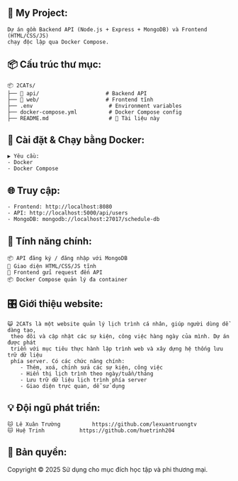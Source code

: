 📖 My Project:
--------------
    Dự án gồm Backend API (Node.js + Express + MongoDB) và Frontend (HTML/CSS/JS) 
    chạy độc lập qua Docker Compose.

📦 Cấu trúc thư mục:
--------------------
    📦 2CATs/
    ├── 📁 api/                     # Backend API
    ├── 📁 web/                     # Frontend tĩnh
    ├── .env                        # Environment variables
    ├── docker-compose.yml          # Docker Compose config
    ├── README.md                   # 📖 Tài liệu này

🚀 Cài đặt & Chạy bằng Docker:
------------------------------
    ▶️ Yêu cầu:
    - Docker
    - Docker Compose

🌐 Truy cập:
------------
    - Frontend: http://localhost:8080
    - API: http://localhost:5000/api/users
    - MongoDB: mongodb://localhost:27017/schedule-db

📌 Tính năng chính:
-------------------
    📦 API đăng ký / đăng nhập với MongoDB
    🎨 Giao diện HTML/CSS/JS tĩnh
    🔗 Frontend gửi request đến API
    📦 Docker Compose quản lý đa container

🎛️ Giới thiệu website:
---------------------
    😺 2CATs là một website quản lý lịch trình cá nhân, giúp người dùng dễ dàng tạo,
     theo dõi và cập nhật các sự kiện, công việc hàng ngày của mình. Dự án được phát 
     triển với mục tiêu thực hành lập trình web và xây dựng hệ thống lưu trữ dữ liệu 
     phía server. Có các chức năng chính:
        - Thêm, xoá, chỉnh sửa các sự kiện, công việc
        - Hiển thị lịch trình theo ngày/tuần/tháng
        - Lưu trữ dữ liệu lịch trình phía server
        - Giao diện trực quan, dễ sử dụng

💡 Đội ngũ phát triển:
---------------------------------
    🐱 Lê Xuân Trường	      https://github.com/lexuantruongtv
    🐱 Huệ Trinh	          https://github.com/huetrinh204

📜 Bản quyền:
-------------
Copyright © 2025 
Sử dụng cho mục đích học tập và phi thương mại.

